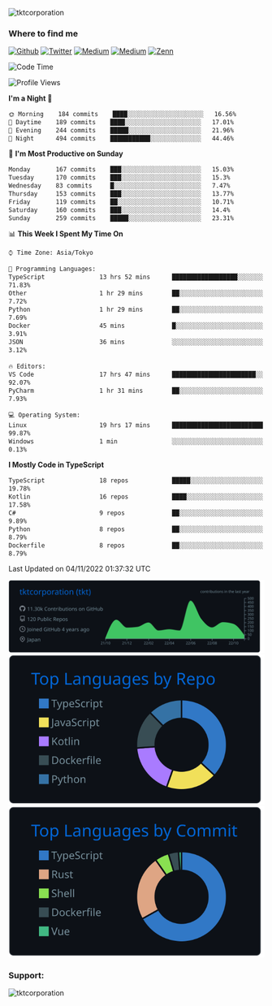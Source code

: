 <p align="left"> <img src="https://komarev.com/ghpvc/?username=tktcorporation&label=Profile%20views&color=0e75b6&style=flat" alt="tktcorporation" /> </p>

<h3>Where to find me</h3>
<p>
<a href="https://github.com/tktcorporation" target="_blank"><img alt="Github" src="https://img.shields.io/badge/GitHub-%2312100E.svg?&style=for-the-badge&logo=Github&logoColor=white" /></a>
<a href="https://twitter.com/tktcorporation" target="_blank"><img alt="Twitter" src="https://img.shields.io/badge/twitter-%231DA1F2.svg?&style=for-the-badge&logo=twitter&logoColor=white" /></a>
<a href="https://www.linkedin.com/in/tktcorporation" target="_blank"><img alt="Medium" src="https://img.shields.io/badge/linkdin-0a66c2.svg?&style=for-the-badge&logo=linkedin&logoColor=white" /></a>
<a href="https://qiita.com/tktcorporation" target="_blank"><img alt="Medium" src="https://img.shields.io/badge/qiita-55C500.svg?&style=for-the-badge&logo=qiita&logoColor=white" /></a>
<a href="https://zenn.dev/tktcorporation" target="_blank"><img alt="Zenn" src="https://img.shields.io/badge/Zenn-3EA8FF.svg?&style=for-the-badge&logo=Zenn&logoColor=white" /></a>
</p>
  
<!--START_SECTION:waka-->
![Code Time](http://img.shields.io/badge/Code%20Time-707%20hrs%202%20mins-blue)

![Profile Views](http://img.shields.io/badge/Profile%20Views-14-blue)

**I'm a Night 🦉** 

```text
🌞 Morning    184 commits    ████░░░░░░░░░░░░░░░░░░░░░   16.56% 
🌆 Daytime    189 commits    ████░░░░░░░░░░░░░░░░░░░░░   17.01% 
🌃 Evening    244 commits    █████░░░░░░░░░░░░░░░░░░░░   21.96% 
🌙 Night      494 commits    ███████████░░░░░░░░░░░░░░   44.46%

```
📅 **I'm Most Productive on Sunday** 

```text
Monday       167 commits    ███░░░░░░░░░░░░░░░░░░░░░░   15.03% 
Tuesday      170 commits    ███░░░░░░░░░░░░░░░░░░░░░░   15.3% 
Wednesday    83 commits     █░░░░░░░░░░░░░░░░░░░░░░░░   7.47% 
Thursday     153 commits    ███░░░░░░░░░░░░░░░░░░░░░░   13.77% 
Friday       119 commits    ██░░░░░░░░░░░░░░░░░░░░░░░   10.71% 
Saturday     160 commits    ███░░░░░░░░░░░░░░░░░░░░░░   14.4% 
Sunday       259 commits    █████░░░░░░░░░░░░░░░░░░░░   23.31%

```


📊 **This Week I Spent My Time On** 

```text
⌚︎ Time Zone: Asia/Tokyo

💬 Programming Languages: 
TypeScript               13 hrs 52 mins      ██████████████████░░░░░░░   71.83% 
Other                    1 hr 29 mins        ██░░░░░░░░░░░░░░░░░░░░░░░   7.72% 
Python                   1 hr 29 mins        ██░░░░░░░░░░░░░░░░░░░░░░░   7.69% 
Docker                   45 mins             █░░░░░░░░░░░░░░░░░░░░░░░░   3.91% 
JSON                     36 mins             ░░░░░░░░░░░░░░░░░░░░░░░░░   3.12%

🔥 Editors: 
VS Code                  17 hrs 47 mins      ███████████████████████░░   92.07% 
PyCharm                  1 hr 31 mins        ██░░░░░░░░░░░░░░░░░░░░░░░   7.93%

💻 Operating System: 
Linux                    19 hrs 17 mins      █████████████████████████   99.87% 
Windows                  1 min               ░░░░░░░░░░░░░░░░░░░░░░░░░   0.13%

```

**I Mostly Code in TypeScript** 

```text
TypeScript               18 repos            █████░░░░░░░░░░░░░░░░░░░░   19.78% 
Kotlin                   16 repos            ████░░░░░░░░░░░░░░░░░░░░░   17.58% 
C#                       9 repos             ██░░░░░░░░░░░░░░░░░░░░░░░   9.89% 
Python                   8 repos             ██░░░░░░░░░░░░░░░░░░░░░░░   8.79% 
Dockerfile               8 repos             ██░░░░░░░░░░░░░░░░░░░░░░░   8.79%

```



 Last Updated on 04/11/2022 01:37:32 UTC
<!--END_SECTION:waka-->

[![](https://raw.githubusercontent.com/tktcorporation/tktcorporation/master/profile-summary-card-output/github_dark/0-profile-details.svg)](https://github.com/vn7n24fzkq/github-profile-summary-cards)
[![](https://raw.githubusercontent.com/tktcorporation/tktcorporation/master/profile-summary-card-output/github_dark/1-repos-per-language.svg)](https://github.com/vn7n24fzkq/github-profile-summary-cards) [![](https://raw.githubusercontent.com/tktcorporation/tktcorporation/master/profile-summary-card-output/github_dark/2-most-commit-language.svg)](https://github.com/vn7n24fzkq/github-profile-summary-cards)

<h3 align="left">Support:</h3>
<p><a href="https://www.buymeacoffee.com/tktcorporation"> <img align="left" src="https://cdn.buymeacoffee.com/buttons/v2/default-yellow.png" height="50" width="210" alt="tktcorporation" /></a></p><br><br>
